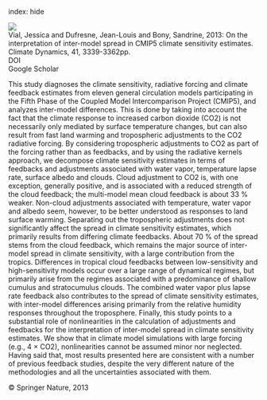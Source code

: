 index: hide

<div class="Citation">
    <div class="Citation-thumb CitationThumb-linked"  data-href="https://doi.org/10.1007/s00382-013-1725-9">
      <img src="https://static.claimspace.cloud/climate-study-static/refs/thumbs/8/Vial_et_al_2013-thumb.png" />
    </div>

  <div class="Citation-body">
    <div class="Citation-text">Vial, Jessica and Dufresne, Jean-Louis and Bony, Sandrine, 2013: On the interpretation of inter-model spread in CMIP5 climate sensitivity estimates. <span class="Article-journal">Climate Dynamics, </span><span class="Article-volume">41, </span>3339-3362pp.</div>
    <div class="Citation-links">
      <div class="CitationLink" data-href="https://doi.org/10.1007/s00382-013-1725-9">
        <div class="CitationLink-icon CitationLink-Doi"></div>
        <div class="CitationLink-text">DOI</div>
      </div>
      <div class="CitationLink" data-href="https://scholar.google.com/scholar?q=10.1007/s00382-013-1725-9">
        <div class="CitationLink-icon CitationLink-Scholar"></div>
        <div class="CitationLink-text">Google Scholar</div>
      </div>
    </div>
  </div>
</div>

This study diagnoses the climate sensitivity, radiative forcing and climate feedback estimates from eleven general circulation models participating in the Fifth Phase of the Coupled Model Intercomparison Project (CMIP5), and analyzes inter-model differences. This is done by taking into account the fact that the climate response to increased carbon dioxide (CO2) is not necessarily only mediated by surface temperature changes, but can also result from fast land warming and tropospheric adjustments to the CO2 radiative forcing. By considering tropospheric adjustments to CO2 as part of the forcing rather than as feedbacks, and by using the radiative kernels approach, we decompose climate sensitivity estimates in terms of feedbacks and adjustments associated with water vapor, temperature lapse rate, surface albedo and clouds. Cloud adjustment to CO2 is, with one exception, generally positive, and is associated with a reduced strength of the cloud feedback; the multi-model mean cloud feedback is about 33 % weaker. Non-cloud adjustments associated with temperature, water vapor and albedo seem, however, to be better understood as responses to land surface warming. Separating out the tropospheric adjustments does not significantly affect the spread in climate sensitivity estimates, which primarily results from differing climate feedbacks. About 70 % of the spread stems from the cloud feedback, which remains the major source of inter-model spread in climate sensitivity, with a large contribution from the tropics. Differences in tropical cloud feedbacks between low-sensitivity and high-sensitivity models occur over a large range of dynamical regimes, but primarily arise from the regimes associated with a predominance of shallow cumulus and stratocumulus clouds. The combined water vapor plus lapse rate feedback also contributes to the spread of climate sensitivity estimates, with inter-model differences arising primarily from the relative humidity responses throughout the troposphere. Finally, this study points to a substantial role of nonlinearities in the calculation of adjustments and feedbacks for the interpretation of inter-model spread in climate sensitivity estimates. We show that in climate model simulations with large forcing (e.g., 4 × CO2), nonlinearities cannot be assumed minor nor neglected. Having said that, most results presented here are consistent with a number of previous feedback studies, despite the very different nature of the methodologies and all the uncertainties associated with them.

<div class="Citation-copy">
&copy; Springer Nature, 2013
</div>